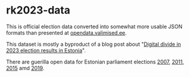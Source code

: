 # rk2023-data

This is official election data converted into somewhat more usable JSON formats than presented at [opendata.valimised.ee](https://opendata.valimised.ee/en).

This dataset is mostly a byproduct of a blog post about "[Digital divide in 2023 election results in Estonia](https://gafgaf.infoaed.ee/en/posts/great-divide-in-evoting/)".

There are guerilla open data for Estonian parliament elections [2007](https://github.com/infoaed/rk2007-data/), [2011](https://github.com/infoaed/rk2011-data/), [2015](https://github.com/infoaed/rk2015-data/) amd [2019](https://github.com/infoaed/rk2019-data/).
